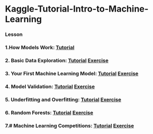 # Kaggle-Tutorial-Intro-to-Machine-Learning

### Lesson

### 1.How Models Work: [Tutorial](https://github.com/SANGJUN12-KIM/Kaggle-Tutorial-Intro-to-Machine-Learning/blob/main/HowModelsWork.md)

### 2. Basic Data Exploration: [Tutorial](https://github.com/SANGJUN12-KIM/Kaggle-Tutorial-Intro-to-Machine-Learning/blob/main/BasicDataExploration.md) [Exercise](https://github.com/SANGJUN12-KIM/Kaggle-Tutorial-Intro-to-Machine-Learning/blob/main/exercise_explore_your_data.ipynb)

### 3. Your First Machine Learning Model: [Tutorial](https://github.com/SANGJUN12-KIM/Kaggle-Tutorial-Intro-to-Machine-Learning/blob/main/YourFirstMachineLearningModel.md)   [Exercise](https://github.com/SANGJUN12-KIM/Kaggle-Tutorial-Intro-to-Machine-Learning/blob/main/exercise-your-first-machine-learning-model.ipynb)

### 4. Model Validation: [Tutorial](https://github.com/SANGJUN12-KIM/Kaggle-Tutorial-Intro-to-Machine-Learning/blob/main/ModelValidation.md)   [Exercise](https://github.com/SANGJUN12-KIM/Kaggle-Tutorial-Intro-to-Machine-Learning/blob/main/exercise-model-validation.ipynb)

### 5. Underfitting and Overfitting: [Tutorial](https://github.com/SANGJUN12-KIM/Kaggle-Tutorial-Intro-to-Machine-Learning/blob/main/UnderfittingAndOverfitting.ipynb)   [Exercise](https://github.com/SANGJUN12-KIM/Kaggle-Tutorial-Intro-to-Machine-Learning/blob/main/exercise-underfitting-and-overfitting.ipynb)

### 6. Random Forests: [Tutorial](https://github.com/SANGJUN12-KIM/Kaggle-Tutorial-Intro-to-Machine-Learning/blob/main/RandomForests.ipynb)   [Exercise](https://github.com/SANGJUN12-KIM/Kaggle-Tutorial-Intro-to-Machine-Learning/blob/main/exercise-random-forests.ipynb)

### 7.# Machine Learning Competitions: [Tutorial](https://github.com/SANGJUN12-KIM/Kaggle-Tutorial-Intro-to-Machine-Learning/blob/main/MachineLearningCompetitions.md)   [Exercise](https://github.com/SANGJUN12-KIM/Kaggle-Tutorial-Intro-to-Machine-Learning/blob/main/exercise-machine-learning-competitions.ipynb)

